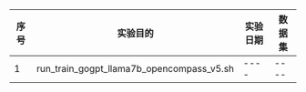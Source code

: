 | 序号 | 实验目的 |实验日期| 数据集 |
|----|------|----|----|
| 1  | run_train_gogpt_llama7b_opencompass_v5.sh |----|----|